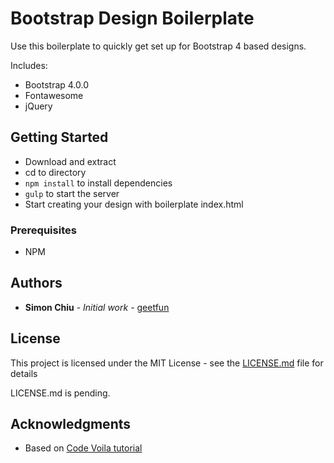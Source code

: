 # Bootstrap Design Boilerplate

Use this boilerplate to quickly get set up for Bootstrap 4 based designs.

Includes:
* Bootstrap 4.0.0
* Fontawesome
* jQuery

## Getting Started

* Download and extract
* cd to directory
* `npm install` to install dependencies
* `gulp` to start the server
* Start creating your design with boilerplate index.html

### Prerequisites

* NPM

## Authors

* **Simon Chiu** - *Initial work* - [geetfun](https://github.com/geetfun)

## License

This project is licensed under the MIT License - see the [LICENSE.md](LICENSE.md) file for details

LICENSE.md is pending.

## Acknowledgments

* Based on [Code Voila tutorial](https://www.codevoila.com/post/32/customize-bootstrap-using-bootstrap-sass-and-gulp)